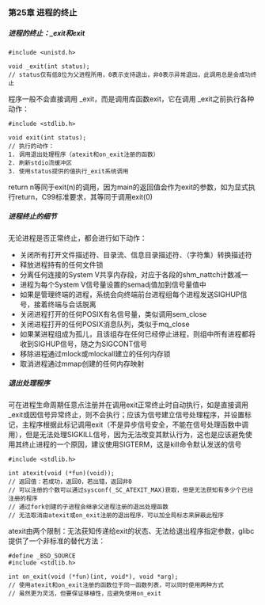 ### 第25章 进程的终止

##### 进程的终止：_exit和exit

```
#include <unistd.h>

void _exit(int status);
// status仅有低8位为父进程所用，0表示支持退出，非0表示异常退出，此调用总是会成功终止
```

程序一般不会直接调用 _exit，而是调用库函数exit，它在调用 _exit之前执行各种动作：

```
#include <stdlib.h>

void exit(int status);
// 执行的动作：
1. 调用退出处理程序（atexit和on_exit注册的函数）
2. 刷新stdio流缓冲区
3. 使用status提供的值执行_exit系统调用
```

return n等同于exit(n)的调用，因为main的返回值会作为exit的参数，如为显式执行return，C99标准要求，其等同于调用exit(0)

##### 进程终止的细节

无论进程是否正常终止，都会进行如下动作：

* 关闭所有打开文件描述符、目录流、信息目录描述符、（字符集）转换描述符
* 释放进程持有的任何文件锁
* 分离任何连接的System V共享内存段，对应于各段的shm_nattch计数减一
* 进程为每个System V信号量设置的semadj值加到信号量值中
* 如果是管理终端的进程，系统会向终端前台进程组每个进程发送SIGHUP信号，接着终端与会话脱离
* 关闭进程打开的任何POSIX有名信号量，类似调用sem_close
* 关闭进程打开的任何POSIX消息队列，类似于mq_close
* 如果某进程组成为孤儿，且该组存在任何已经停止进程，则组中所有进程都将收到SIGHUP信号，随之为SIGCONT信号
* 移除进程通过mlock或mlockall建立的任何内存锁
* 取消进程通过mmap创建的任何内存映射

##### 退出处理程序

可在进程生命周期任意点注册并在调用exit正常终止时自动执行，如是直接调用 _exit或因信号异常终止，则不会执行；应该为信号建立信号处理程序，并设置标记，主程序根据此标记调用exit（不是异步信号安全，不能在信号处理函数中调用），但是无法处理SIGKILL信号，因为无法改变其默认行为，这也是应该避免使用其终止进程的一个原因，建议使用SIGTERM，这是kill命令默认发送的信号

```
#include <stdlib.h>

int atexit(void (*fun)(void));
// 返回值：若成功，返回0，若出错，返回非0
// 可以注册的个数可以通过sysconf(_SC_ATEXIT_MAX)获取，但是无法获知有多少个已经注册的程序
// 通过fork创建的子进程会继承父进程注册的退出处理函数
// 无法取消由atexit或on_exit注册的退出程序，可以加全局标志来屏蔽此程序
```

atexit由两个限制：无法获知传递给exit的状态、无法给退出程序指定参数，glibc提供了一个非标准的替代方法：

```
#define _BSD_SOURCE
#include <stdlib.h>

int on_exit(void (*fun)(int, void*), void *arg);
// 使用atexit和on_exit注册的函数位于同一函数列表，可以同时使用两种方式
// 虽然更为灵活，但要保证移植性，应避免使用on_exit
```

